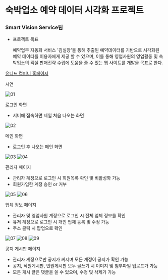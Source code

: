 # 숙박업소 예약 데이터 시각화 프로젝트

### Smart Vision Service팀




- 프로젝트 목표
  
  예약업무 자동화 서비스 '김실장'을 통해 추출된 예약데이터를 기반으로 시각화된
  예약 데이터를 이용자에게 제공 할 수 있으며, 이를 통해 영업사원의 영업활동 및
  숙박업소의 객실 판매전략 수립에 도움을 줄 수 있는 웹 사이트를 개발을 목표로 한다.


[유니드 컴퍼니 홈페이지](https://unidcompany.com/)


시연

![01](https://github.com/pwj7773/SVS/assets/129372470/9501d5cd-3b0f-4cb2-a280-341838c4a716)

로그인 화면
  - 서버에 접속하면 제일 처음 나오는 화면




![02](https://github.com/pwj7773/SVS/assets/129372470/41e0cf84-26bc-4a9c-b6db-6e3cd8faf5fe)

메인 화면
  - 로그인 후 나오는 메인 화면




![03](https://github.com/pwj7773/SVS/assets/129372470/d9af6c8c-8e85-4745-9d1f-53bcc81c6cab)
![04](https://github.com/pwj7773/SVS/assets/129372470/3b639142-ff27-4022-a059-654f5d94fc8a)

관리자 페이지
  - 관리자 계정으로 로그인 시 회원목록 확인 및 비활성화 가능
  - 회원가입한 계정 승인 or 거부




![05](https://github.com/pwj7773/SVS/assets/129372470/631de989-c114-4068-8d4c-d7193cd7bce9)
![06](https://github.com/pwj7773/SVS/assets/129372470/1c06c441-cdea-4b7b-82ab-42e71ebef151)

업체 정보 페이지
  - 관리자 및 영업사원 계정으로 로그인 시 전체 업체 정보를 확인
  - 유저 계정으로 로그인 시 개인 업체 등록 및 수정 가능
  - 주소 클릭 시 팝업으로 확인




![07](https://github.com/pwj7773/SVS/assets/129372470/2940bc04-f2f6-4575-9b91-79387578c29c)
![08](https://github.com/pwj7773/SVS/assets/129372470/c1a2adfe-64f9-4fb6-b6b0-1473b290cdd3)
![09](https://github.com/pwj7773/SVS/assets/129372470/e1b42e1e-8f3f-4c85-943c-18204dd1370b)

공지 게시판 페이지
  - 관리자 계정으로만 공지가 써지며 모든 계정이 공지가 확인 가능
  - 공지, 직원게시판, 민원게시판 모두 글쓰기 시 이미지 및 첨부파일 업로드가 가능
  - 모든 게시 글은 댓글을 쓸 수 있으며, 수정 및 삭제가 가능
